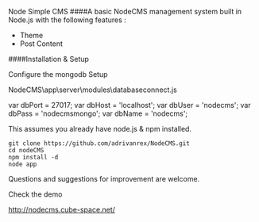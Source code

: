 Node Simple CMS
####A basic NodeCMS management system built in Node.js with the following features :

* Theme
* Post Content


####Installation & Setup

Configure the mongodb Setup 

NodeCMS\app\server\modules\databaseconnect.js

var dbPort              = 27017;
var dbHost              = 'localhost';
var dbUser  	          = 'nodecms';
var dbPass		          = 'nodecmsmongo';
var dbName              = 'nodecms';


This assumes you already have node.js & npm installed.
```
git clone https://github.com/adrivanrex/NodeCMS.git
cd nodeCMS
npm install -d
node app
```


Questions and suggestions for improvement are welcome.

Check the demo 

http://nodecms.cube-space.net/





